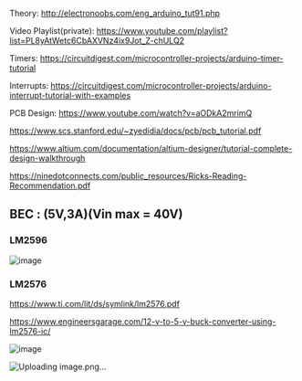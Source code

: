 Theory:
http://electronoobs.com/eng_arduino_tut91.php

Video Playlist(private):
https://www.youtube.com/playlist?list=PL8yAtWetc6CbAXVNz4ix9Jot_Z-chULQ2

Timers:
https://circuitdigest.com/microcontroller-projects/arduino-timer-tutorial

Interrupts:
https://circuitdigest.com/microcontroller-projects/arduino-interrupt-tutorial-with-examples

PCB Design:
https://www.youtube.com/watch?v=aODkA2mrimQ


https://www.scs.stanford.edu/~zyedidia/docs/pcb/pcb_tutorial.pdf


https://www.altium.com/documentation/altium-designer/tutorial-complete-design-walkthrough

https://ninedotconnects.com/public_resources/Ricks-Reading-Recommendation.pdf

## BEC : (5V,3A)(Vin max = 40V)

### LM2596
![image](https://github.com/ChiragKotian/Drone_FC/assets/117931123/468e0272-7f58-4e3f-a280-dc9f264ae8d7)

### LM2576
https://www.ti.com/lit/ds/symlink/lm2576.pdf

https://www.engineersgarage.com/12-v-to-5-v-buck-converter-using-lm2576-ic/

![image](https://github.com/ChiragKotian/Drone_FC/assets/117931123/e57c7c78-063f-4985-b582-549091b987e2)

![Uploading image.png…]()


